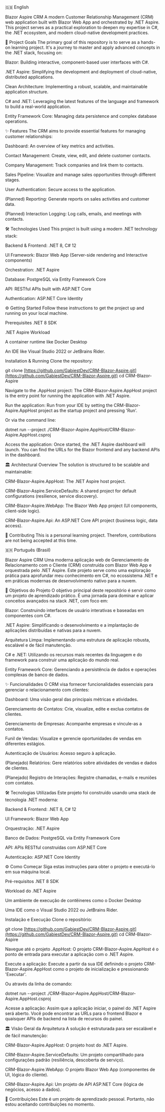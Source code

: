 🇬🇧 English

Blazor Aspire CRM
A modern Customer Relationship Management (CRM) web application built with Blazor Web App and orchestrated by .NET Aspire. This project serves as a practical exploration to deepen my expertise in C#, the .NET ecosystem, and modern cloud-native development practices.

🚀 Project Goals
The primary goal of this repository is to serve as a hands-on learning project. It's a journey to master and apply advanced concepts in the .NET stack, focusing on:

Blazor: Building interactive, component-based user interfaces with C#.

.NET Aspire: Simplifying the development and deployment of cloud-native, distributed applications.

Clean Architecture: Implementing a robust, scalable, and maintainable application structure.

C# and .NET: Leveraging the latest features of the language and framework to build a real-world application.

Entity Framework Core: Managing data persistence and complex database operations.

✨ Features
The CRM aims to provide essential features for managing customer relationships:

Dashboard: An overview of key metrics and activities.

Contact Management: Create, view, edit, and delete customer contacts.

Company Management: Track companies and link them to contacts.

Sales Pipeline: Visualize and manage sales opportunities through different stages.

User Authentication: Secure access to the application.

(Planned) Reporting: Generate reports on sales activities and customer data.

(Planned) Interaction Logging: Log calls, emails, and meetings with contacts.

🛠️ Technologies Used
This project is built using a modern .NET technology stack:

Backend & Frontend: .NET 8, C# 12

UI Framework: Blazor Web App (Server-side rendering and Interactive components)

Orchestration: .NET Aspire

Database: PostgreSQL via Entity Framework Core

API: RESTful APIs built with ASP.NET Core

Authentication: ASP.NET Core Identity

⚙️ Getting Started
Follow these instructions to get the project up and running on your local machine.

Prerequisites
.NET 8 SDK

.NET Aspire Workload

A container runtime like Docker Desktop

An IDE like Visual Studio 2022 or JetBrains Rider.

Installation & Running
Clone the repository:

git clone [https://github.com/GabiestDev/CRM-Blazor-Aspire.git](https://github.com/GabiestDev/CRM-Blazor-Aspire.git)
cd CRM-Blazor-Aspire

Navigate to the .AppHost project:
The CRM-Blazor-Aspire.AppHost project is the entry point for running the application with .NET Aspire.

Run the application:
Run from your IDE by setting the CRM-Blazor-Aspire.AppHost project as the startup project and pressing 'Run'.

Or via the command line:

dotnet run --project ./CRM-Blazor-Aspire.AppHost/CRM-Blazor-Aspire.AppHost.csproj

Access the application:
Once started, the .NET Aspire dashboard will launch. You can find the URLs for the Blazor frontend and any backend APIs in the dashboard.

🏛️ Architectural Overview
The solution is structured to be scalable and maintainable:

CRM-Blazor-Aspire.AppHost: The .NET Aspire host project.

CRM-Blazor-Aspire.ServiceDefaults: A shared project for default configurations (resilience, service discovery).

CRM-Blazor-Aspire.WebApp: The Blazor Web App project (UI components, client-side logic).

CRM-Blazor-Aspire.Api: An ASP.NET Core API project (business logic, data access).

🤝 Contributing
This is a personal learning project. Therefore, contributions are not being accepted at this time.


🇧🇷 Português (Brasil)

Blazor Aspire CRM
Uma moderna aplicação web de Gerenciamento de Relacionamento com o Cliente (CRM) construída com Blazor Web App e orquestrada pelo .NET Aspire. Este projeto serve como uma exploração prática para aprofundar meu conhecimento em C#, no ecossistema .NET e em práticas modernas de desenvolvimento nativo para a nuvem.

🚀 Objetivos do Projeto
O objetivo principal deste repositório é servir como um projeto de aprendizado prático. É uma jornada para dominar e aplicar conceitos avançados na stack .NET, com foco em:

Blazor: Construindo interfaces de usuário interativas e baseadas em componentes com C#.

.NET Aspire: Simplificando o desenvolvimento e a implantação de aplicações distribuídas e nativas para a nuvem.

Arquitetura Limpa: Implementando uma estrutura de aplicação robusta, escalável e de fácil manutenção.

C# e .NET: Utilizando os recursos mais recentes da linguagem e do framework para construir uma aplicação do mundo real.

Entity Framework Core: Gerenciando a persistência de dados e operações complexas de banco de dados.

✨ Funcionalidades
O CRM visa fornecer funcionalidades essenciais para gerenciar o relacionamento com clientes:

Dashboard: Uma visão geral das principais métricas e atividades.

Gerenciamento de Contatos: Crie, visualize, edite e exclua contatos de clientes.

Gerenciamento de Empresas: Acompanhe empresas e vincule-as a contatos.

Funil de Vendas: Visualize e gerencie oportunidades de vendas em diferentes estágios.

Autenticação de Usuários: Acesso seguro à aplicação.

(Planejado) Relatórios: Gere relatórios sobre atividades de vendas e dados de clientes.

(Planejado) Registro de Interações: Registre chamadas, e-mails e reuniões com contatos.

🛠️ Tecnologias Utilizadas
Este projeto foi construído usando uma stack de tecnologia .NET moderna:

Backend & Frontend: .NET 8, C# 12

UI Framework: Blazor Web App

Orquestração: .NET Aspire

Banco de Dados: PostgreSQL via Entity Framework Core

API: APIs RESTful construídas com ASP.NET Core

Autenticação: ASP.NET Core Identity

⚙️ Como Começar
Siga estas instruções para obter o projeto e executá-lo em sua máquina local.

Pré-requisitos
.NET 8 SDK

Workload do .NET Aspire

Um ambiente de execução de contêineres como o Docker Desktop

Uma IDE como o Visual Studio 2022 ou JetBrains Rider.

Instalação e Execução
Clone o repositório:

git clone [https://github.com/GabiestDev/CRM-Blazor-Aspire.git](https://github.com/GabiestDev/CRM-Blazor-Aspire.git)
cd CRM-Blazor-Aspire

Navegue até o projeto .AppHost:
O projeto CRM-Blazor-Aspire.AppHost é o ponto de entrada para executar a aplicação com o .NET Aspire.

Execute a aplicação:
Execute a partir da sua IDE definindo o projeto CRM-Blazor-Aspire.AppHost como o projeto de inicialização e pressionando 'Executar'.

Ou através da linha de comando:

dotnet run --project ./CRM-Blazor-Aspire.AppHost/CRM-Blazor-Aspire.AppHost.csproj

Acesse a aplicação:
Assim que a aplicação iniciar, o painel do .NET Aspire será aberto. Você pode encontrar as URLs para o frontend Blazor e quaisquer APIs de backend na lista de recursos do painel.

🏛️ Visão Geral da Arquitetura
A solução é estruturada para ser escalável e de fácil manutenção:

CRM-Blazor-Aspire.AppHost: O projeto host do .NET Aspire.

CRM-Blazor-Aspire.ServiceDefaults: Um projeto compartilhado para configurações padrão (resiliência, descoberta de serviço).

CRM-Blazor-Aspire.WebApp: O projeto Blazor Web App (componentes de UI, lógica do cliente).

CRM-Blazor-Aspire.Api: Um projeto de API ASP.NET Core (lógica de negócios, acesso a dados).

🤝 Contribuições
Este é um projeto de aprendizado pessoal. Portanto, não estou aceitando contribuições no momento.

